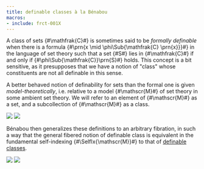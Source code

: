 ```yaml
---
title: definable classes à la Bénabou
macros:
- include: frct-001X
---
```


A class of sets {#\mathfrak{C}#} is sometimes said to be *formally definable* when there is a formula {#\prn{x \mid \phi\Sub{\mathfrak{C} \prn{x}}}#} in the language of set theory such that a set {#S#} lies in {#\mathfrak{C}#} if and only if {#\phi\Sub{\mathfrak{C}}\prn{S}#} holds. This concept is a bit sensitive, as it presupposes that we have a notion of "class" whose constituents are not
all definable in this sense.

A better behaved notion of definability for sets than the formal one is
given *model-theoretically*, i.e. relative to a model {#\mathscr{M}#} of set
theory in some ambient set theory. We will refer to
an element of {#\mathscr{M}#} as a set, and a subcollection of {#\mathscr{M}#}
as a class.

![](frct-002U)
![](frct-002V)

Bénabou then generalizes these definitions to an arbitrary fibration,
in such a way that the general fibered notion of definable class is
equivalent in the fundamental self-indexing {#\SelfIx{\mathscr{M}}#} to that of [definable classes](frct-002V).

![](frct-002Q?collapse=true)
![](frct-002S?collapse=true)
